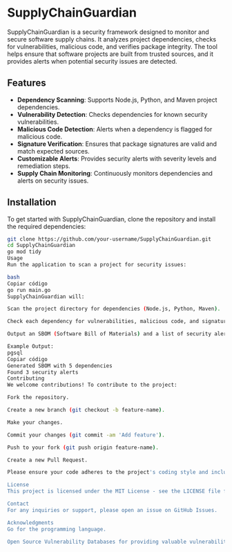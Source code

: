 # SupplyChainGuardian

SupplyChainGuardian is a security framework designed to monitor and secure software supply chains. It analyzes project dependencies, checks for vulnerabilities, malicious code, and verifies package integrity. The tool helps ensure that software projects are built from trusted sources, and it provides alerts when potential security issues are detected.

## Features
- **Dependency Scanning**: Supports Node.js, Python, and Maven project dependencies.
- **Vulnerability Detection**: Checks dependencies for known security vulnerabilities.
- **Malicious Code Detection**: Alerts when a dependency is flagged for malicious code.
- **Signature Verification**: Ensures that package signatures are valid and match expected sources.
- **Customizable Alerts**: Provides security alerts with severity levels and remediation steps.
- **Supply Chain Monitoring**: Continuously monitors dependencies and alerts on security issues.

## Installation

To get started with SupplyChainGuardian, clone the repository and install the required dependencies:

```bash
git clone https://github.com/your-username/SupplyChainGuardian.git
cd SupplyChainGuardian
go mod tidy
Usage
Run the application to scan a project for security issues:

bash
Copiar código
go run main.go
SupplyChainGuardian will:

Scan the project directory for dependencies (Node.js, Python, Maven).

Check each dependency for vulnerabilities, malicious code, and signature verification.

Output an SBOM (Software Bill of Materials) and a list of security alerts.

Example Output:
pgsql
Copiar código
Generated SBOM with 5 dependencies
Found 3 security alerts
Contributing
We welcome contributions! To contribute to the project:

Fork the repository.

Create a new branch (git checkout -b feature-name).

Make your changes.

Commit your changes (git commit -am 'Add feature').

Push to your fork (git push origin feature-name).

Create a new Pull Request.

Please ensure your code adheres to the project's coding style and includes tests where applicable.

License
This project is licensed under the MIT License - see the LICENSE file for details.

Contact
For any inquiries or support, please open an issue on GitHub Issues.

Acknowledgments
Go for the programming language.

Open Source Vulnerability Databases for providing valuable vulnerability information.
